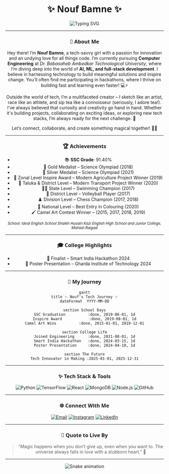 <div align="center">

<h1 align="center">✨ Nouf Bamne ✨</h1>

<p><img src="https://readme-typing-svg.demolab.com?font=Fira+Code&weight=500&size=24&pause=1000&center=true&vCenter=true&width=435&lines=Hey+there!+I'm+Nouf+Bamne+%F0%9F%91%90;Computer+Engineering+Student+%F0%9F%92%BB;AI+%E2%9A%9B%EF%B8%8F+ML+%F0%9F%94%8E+Full-Stack+Dev+%F0%9F%92%A1;Hackathon+Lover+%F0%9F%8F%81+Sketch+Artist+%F0%9F%8E%A8+Tea+Lover+%F0%9F%8D%B5" alt="Typing SVG" /></p>

---

### 🌸 About Me

Hey there! I’m <strong>Nouf Bamne</strong>, a tech-savvy girl with a passion for innovation and an undying love for all things code. I’m currently pursuing <strong>Computer Engineering</strong> at <em>Dr. Babasaheb Ambedkar Technological University</em>, where I’m diving deep into the world of <strong>AI, ML, and full-stack development</strong>. I believe in harnessing technology to build meaningful solutions and inspire change. You’ll often find me participating in hackathons, where I thrive on building fast and learning even faster! 💻⚡

Outside the world of tech, I’m a multifaceted creator – I sketch like an artist, race like an athlete, and sip tea like a connoisseur (seriously, I adore tea!). I’ve always believed that curiosity and creativity go hand in hand. Whether it's building projects, collaborating on exciting ideas, or exploring new tech stacks, I’m always ready for the next challenge. 🌟

Let’s connect, collaborate, and create something magical together! 🎀✨

---

### 🏆 Achievements

- 📚 **SSC Grade**: 91.40%
- 🥇 Gold Medalist – Science Olympiad (2018)
- 🥈 Silver Medalist – Science Olympiad (2021)
- 🌾 Zonal Level Inspire Award – Modern Agriculture Project Winner (2019)
- 🚜 Taluka & District Level – Modern Transport Project Winner (2020)
- 🏊‍♀️ State Level – Swimming Champion (2017)
- 🏐 District Level – Volleyball Player (2017)
- ♟️ Division Level – Chess Champion (2017, 2018)
- 🎨 National Level – Best Entry in Colouring (2020)
- 🖌️ Camel Art Contest Winner – (2015, 2017, 2018, 2019)

<sub><em>School: Ideal English School Shaikh Husain Kazi English High School and Junior College, Mahad-Raigad</em></sub>

---

### 🎓 College Highlights

- 🎯 Finalist – Smart India Hackathon 2024
- 🧾 Poster Presentation – Gharda Institute of Technology 2024

---

### 📅 My Journey

```mermaid
gantt
title ✨ Nouf's Tech Journey ✨
dateFormat  YYYY-MM-DD

section School Days
SSC Graduation          :done, 2019-06-01, 1d
Inspire Award            :done, 2019-08-01, 1d
Camel Art Wins          :done, 2015-01-01, 2019-12-01

section College Life
Joined Engineering      :done, 2021-08-01, 1d
Smart India Hackathon   :done, 2024-03-15, 1d
Poster Presentation     :done, 2024-04-10, 1d

section The Future
Tech Innovator in Making :2025-01-01, 2025-12-31
```

---

### ✨ Tech Stack & Tools

![Python](https://img.shields.io/badge/Python-3776AB?style=for-the-badge&logo=python&logoColor=white)
![TensorFlow](https://img.shields.io/badge/TensorFlow-FF6F00?style=for-the-badge&logo=tensorflow&logoColor=white)
![React](https://img.shields.io/badge/React-61DAFB?style=for-the-badge&logo=react&logoColor=black)
![MongoDB](https://img.shields.io/badge/MongoDB-47A248?style=for-the-badge&logo=mongodb&logoColor=white)
![Node.js](https://img.shields.io/badge/Node.js-339933?style=for-the-badge&logo=nodedotjs&logoColor=white)
![GitHub](https://img.shields.io/badge/GitHub-100000?style=for-the-badge&logo=github&logoColor=white)

---

### 🌐 Connect With Me

[![Email](https://img.shields.io/badge/Email-noufbamne@gmail.com-D14836?style=flat&logo=gmail&logoColor=white)](mailto:noufbamne@gmail.com)
[![Instagram](https://img.shields.io/badge/Instagram-@nouf_bamne-E4405F?style=flat&logo=instagram&logoColor=white)](https://instagram.com/nouf_bamne)
[![LinkedIn](https://img.shields.io/badge/LinkedIn-Nouf%20Bamne-0077B5?style=flat&logo=linkedin&logoColor=white)](https://linkedin.com/in/nouf-bamne)

---

### 💫 Quote to Live By

> “Magic happens when you don’t give up, even when you want to. The universe always falls in love with a stubborn heart.” 🌌

---

<p align="center">
  <img src="https://cdn.jsdelivr.net/gh/Platane/snk@master/snapshots/github-contribution-grid-snake-dark.svg" alt="Snake animation" />
</p>

<style>
  h3, h2, h1 {
    font-family: 'Segoe UI', 'Fira Code', 'Cursive';
  }
</style>

<!-- Theme & Aesthetic: tokyo night, soft dark mode, sparkly hover animations, section dividers with style -->
